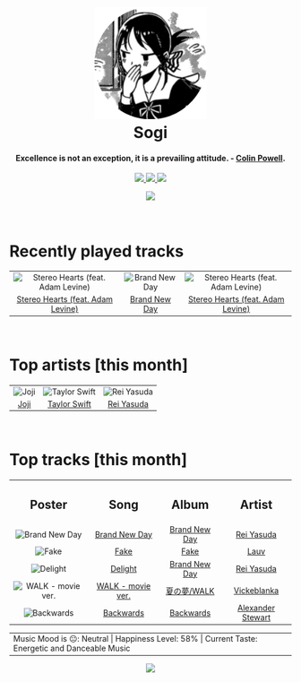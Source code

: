 <h1 align='center'>
  <br>
  <a href='https://www.youtube.com/watch?v=dQw4w9WgXcQ'><img src='avatar.png' alt='Sogi' width='200'></a>
  <br>
  Sogi
  <br>
</h1>

<h4 align='center'>Excellence is not an exception, it is a prevailing attitude. - <a href='https://duckduckgo.com/?q=Colin+Powell' target='_blank'>Colin Powell</a>.</h4>

<p align='center' socials>
  <a href='https://discord.com/invite/96EA7ENfV9'>
    <img src='https://img.shields.io/badge/Discord-server-blue'>
  </a>
  <a href='https://sxoxgxi.github.io/'>
    <img src='https://img.shields.io/website?down_color=red&down_message=offline&label=Website&up_color=light%20green&up_message=online&url=https://sxoxgxi.github.io/'>
  </a>
  <img src='https://img.shields.io/badge/Layout-Synced-brightgreen' class='layout'>
</p socials>
<p status, align='center'>
  <a href='https://open.spotify.com/user/317777c47jvjnq6zzzwbijw6gbmi?si=d1aee88debdf46d8'>
    <img src="https://img.shields.io/badge/Sogi-Offline-&?style=social&logo=spotify">
  </a>
</p status>
<!------ RECENTLY PLAYED ------>

<p recentlyplayed, float='left'>
  <br>
  <h1>Recently played tracks</h1>
  <p></p>
  <table style='width:100%'>
<tr align='center'>
<td>
<img class='artists' src='https://i.scdn.co/image/ab67616d0000b27318b8088fe0c3dbf78398b55a' alt='Stereo Hearts (feat. Adam Levine)' style='width:50%'>
</td>
<td>
<img class='artists' src='https://i.scdn.co/image/ab67616d0000b2734b102bbbe5b962a6df7b23eb' alt='Brand New Day' style='width:50%'>
</td>
<td>
<img class='artists' src='https://i.scdn.co/image/ab67616d0000b27318b8088fe0c3dbf78398b55a' alt='Stereo Hearts (feat. Adam Levine)' style='width:50%'>
</td>
</tr>
<tr align='center'>
<td>
<a href='https://open.spotify.com/track/0qOnSQQF0yzuPWsXrQ9paz'>Stereo Hearts (feat. Adam Levine)</a>
</td>
<td>
<a href='https://open.spotify.com/track/0EX7aOUwiavTRmYmMefCJ5'>Brand New Day</a>
</td>
<td>
<a href='https://open.spotify.com/track/0qOnSQQF0yzuPWsXrQ9paz'>Stereo Hearts (feat. Adam Levine)</a>
</td>
</tr>
</table>

</p recentlyplayed>
<!------ .RECENTLY PLAYED ------>
<!------ TOP ARTISTS ------>

<p topartists, float='left'>
  <br>
  <h1>Top artists [this month]</h1>
  <p></p>
  <table style='width:100%'>
<tr align='center'>
<td>
<img class='artists' src='https://i.scdn.co/image/ab6761610000e5eb4111c95b5f430c3265c7304b' alt='Joji' style='width:50%'>
</td>
<td>
<img class='artists' src='https://i.scdn.co/image/ab6761610000e5ebf173136b94ae2f75f49f8b2b' alt='Taylor Swift' style='width:50%'>
</td>
<td>
<img class='artists' src='https://i.scdn.co/image/ab6761610000e5eb1b31e7422ccb01ac29fb8b79' alt='Rei Yasuda' style='width:50%'>
</td>
</tr>
<tr align='center'>
<td>
<a href='https://open.spotify.com/artist/3MZsBdqDrRTJihTHQrO6Dq' target='_blank'>Joji</a>
</td>
<td>
<a href='https://open.spotify.com/artist/06HL4z0CvFAxyc27GXpf02' target='_blank'>Taylor Swift</a>
</td>
<td>
<a href='https://open.spotify.com/artist/1diX6i4LgUKR9qMRrAeGLi' target='_blank'>Rei Yasuda</a>
</td>
</tr>
</table>

</p topartists>
<!------ .TOP ARTISTS ------>

<!------ TOP SONGS ------>

<p topsongs, float='left' >
  <br>
  <h1>Top tracks [this month]</h1>
  <p></p>
  <table style='width:100%'>
    <tr align='center'>
      <td>
      <h2>Poster</h2>
      </td>
      <td>
      <h2>Song</h2>
      </td>
      <td>
      <h2>Album</h2>
      </td>
      <td>
      <h2>Artist</h2>
      </td>
    </tr><tr align='center'>
      <td><img class='artists' src='https://i.scdn.co/image/ab67616d0000b2734b102bbbe5b962a6df7b23eb' alt='Brand New Day' style='width:10%'>
      </td>
      <td>
      <a href='https://open.spotify.com/track/0EX7aOUwiavTRmYmMefCJ5'>Brand New Day</a>
      </td>
      <td>
      <a href='https://open.spotify.com/album/09mIzHx4Ol4az9I628FzEI'>Brand New Day</a>
      </td>
      <td>
      <a href='https://open.spotify.com/artist/1diX6i4LgUKR9qMRrAeGLi'>Rei Yasuda</a>
      </td>
    </tr><tr align='center'>
      <td><img class='artists' src='https://i.scdn.co/image/ab67616d0000b273b653ef10e004c8407a51a8af' alt='Fake' style='width:10%'>
      </td>
      <td>
      <a href='https://open.spotify.com/track/1oz3gEoNWHAS3pjwThdSJb'>Fake</a>
      </td>
      <td>
      <a href='https://open.spotify.com/album/6UGVIMVaihtvkXRHsgQped'>Fake</a>
      </td>
      <td>
      <a href='https://open.spotify.com/artist/5JZ7CnR6gTvEMKX4g70Amv'>Lauv</a>
      </td>
    </tr><tr align='center'>
      <td><img class='artists' src='https://i.scdn.co/image/ab67616d0000b2734b102bbbe5b962a6df7b23eb' alt='Delight' style='width:10%'>
      </td>
      <td>
      <a href='https://open.spotify.com/track/08ENSwiGEQ1rd5NFwE0tbD'>Delight</a>
      </td>
      <td>
      <a href='https://open.spotify.com/album/09mIzHx4Ol4az9I628FzEI'>Brand New Day</a>
      </td>
      <td>
      <a href='https://open.spotify.com/artist/1diX6i4LgUKR9qMRrAeGLi'>Rei Yasuda</a>
      </td>
    </tr><tr align='center'>
      <td><img class='artists' src='https://i.scdn.co/image/ab67616d0000b2738c39e6a78572b3929ac88e0e' alt='WALK - movie ver.' style='width:10%'>
      </td>
      <td>
      <a href='https://open.spotify.com/track/41YivtJd2tb1jb7IejdQYn'>WALK - movie ver.</a>
      </td>
      <td>
      <a href='https://open.spotify.com/album/03sgjxuA0soDPpj5Kzf2e1'>夏の夢/WALK</a>
      </td>
      <td>
      <a href='https://open.spotify.com/artist/0PYPjvZaOa7bsCq26JOX8d'>Vickeblanka</a>
      </td>
    </tr><tr align='center'>
      <td><img class='artists' src='https://i.scdn.co/image/ab67616d0000b273f336551e673acd06f57878c5' alt='Backwards' style='width:10%'>
      </td>
      <td>
      <a href='https://open.spotify.com/track/0DsIoA5io9H9ViOl2YNLcR'>Backwards</a>
      </td>
      <td>
      <a href='https://open.spotify.com/album/6aoNAm8yGoOu1E0ct0gsOi'>Backwards</a>
      </td>
      <td>
      <a href='https://open.spotify.com/artist/0znpFLuaey34oJTE1jHSnT'>Alexander Stewart</a>
      </td>
    </tr></table>
</p topsongs>
<table classification align='center'>
  <td>Music Mood is 😐: Neutral | Happiness Level: 58% | Current Taste: Energetic and Danceable Music</td>
</table classification>
<!------ .TOP SONGS ------>
<p align='center'>
  <img src='https://profile-counter.glitch.me/sxoxgxi/count.svg'>
</p>
